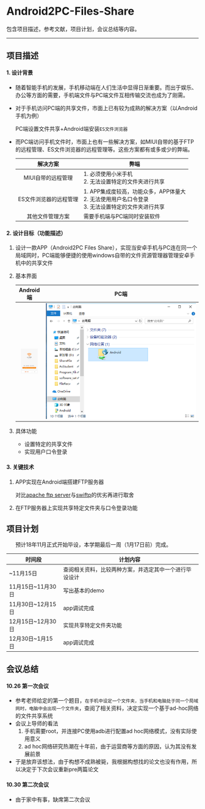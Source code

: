 # Android2PC-Files-Share

包含项目描述，参考文献，项目计划，会议总结等内容。

---

## 项目描述

#### 1. 设计背景

- 随着智能手机的发展，手机移动端在人们生活中显得日渐重要。而出于娱乐、办公等方面的需要，手机端文件与PC端文件互相传输交流也成为了刚需。

- 对于手机访问PC端的共享文件，市面上已有较为成熟的解决方案（以Android手机为例）

  PC端设置文件共享+Android端安装`ES文件浏览器`

- 而PC端访问手机文件时，市面上也有一些解决方案，如MIUI自带的基于FTP的远程管理、ES文件浏览器的远程管理等。这些方案都有或多或少的弊端。

  |        解决方案        | <center>弊端</center>                                        |
  | :--------------------: | ------------------------------------------------------------ |
  |   MIUI自带的远程管理   | 1. 必须使用小米手机<br>2. 无法设置特定的文件夹进行共享       |
  | ES文件浏览器的远程管理 | 1. APP集成度较高，功能众多，APP体量大<br>2. 无法使用用户名口令登录<br>3. 无法设置特定的文件夹进行共享 |
  |    其他文件管理方案    | 需要手机端与PC端同时安装软件                                 |

#### 2. 设计目标（功能描述）

1. 设计一款APP（Android2PC Files Share），实现当安卓手机与PC连在同一个局域网时，PC端能够便捷的使用windows自带的文件资源管理器管理安卓手机中的共享文件

2. 基本界面

   |                 Android端                  |                    PC端                     |
   | :----------------------------------------: | :-----------------------------------------: |
   | <img src="基本界面1.png" style="zoom:10%"> | <img src="基本界面2.png" style="zoom:200%"> |

3. 具体功能

   - 设置特定的共享文件
   - 实现用户口令登录

#### 3. 关键技术

1. APP实现在Android端搭建FTP服务器

   对比[apache ftp server](https://projects.apache.org/project.html?mina-ftpserver)与[swiftp](https://code.google.com/archive/p/swiftp/)的优劣再进行取舍

2. 在FTP服务器上实现共享特定文件夹与口令登录功能

## 项目计划

&nbsp;&nbsp;&nbsp;&nbsp;&nbsp;&nbsp;预计18年11月正式开始毕设，本学期最后一周（1月17日前）完成。

| <center>时间段</center> | <center>计划内容</center>                              |
| ----------------------- | ------------------------------------------------------ |
| ~11月15日               | 查阅相关资料，比较两种方案，并选定其中一个进行毕设设计 |
| 11月15日~11月30日       | 写出基本的demo                                         |
| 11月30日~12月15日       | app调试完成                                            |
| 12月15日~12月30日       | 实现共享特定文件夹功能                                 |
| 12月30日~1月15日        | app调试完成                                            |


## 会议总结

#### 10.26 第一次会议

- 参考老师给定的第一个题目，`在手机中设定一个文件夹，当手机和电脑处于同一个局域网时，电脑中会出现一个文件夹`，查阅了相关资料，决定实现一个基于ad-hoc网络的文件共享系统
- 会议上导师的看法
  1. 手机需要root，并连接PC使用adb进行配置ad hoc网络模式，没有实际使用意义
  2. ad hoc网络研究热潮在十年前，由于运营商等方面的原因，认为其没有发展前景
- 于是放弃该想法，由于构想不成熟被毙，我根据构想找的论文也没有作用，所以决定于下次会议重新pre两篇论文

#### 10.30 第二次会议

- 由于家中有事，缺席第二次会议

